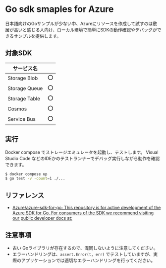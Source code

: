 # Go sdk smaples for Azure

日本語向けのGoサンプルが少ない中、Azureにリソースを作成して試すのは敷居が高いと感じる人向け、ローカル環境で簡単にSDKの動作確認やデバッグができるサンプルを提供します。

## 対象SDK

| サービス名    |     |
| ------------- | --- |
| Storage Blob  | :o: |
| Storage Queue | :o: |
| Storage Table | :o: |
| Cosmos        | :o: |
| Service Bus   | :o: |


## 実行
Docker compose でストレージエミュレータを起動し、テストします。
Visual Studio Code などのIDEかのテストランナーでデバッグ実行しながら動作を確認できます。

```bash
$ docker compose up
$ go test -v -count=1 ./...
```

## リファレンス

- [Azure/azure-sdk-for-go: This repository is for active development of the Azure SDK for Go. For consumers of the SDK we recommend visiting our public developer docs at:](https://github.com/Azure/azure-sdk-for-go)


## 注意事項

- 古い Goライブラリが存在するので、混同しないように注意してください。
- エラーハンドリングは、`assert.Error(t, err)` でテストしていますが、実際のアプリケーションでは適切なエラーハンドリングを行ってください。
